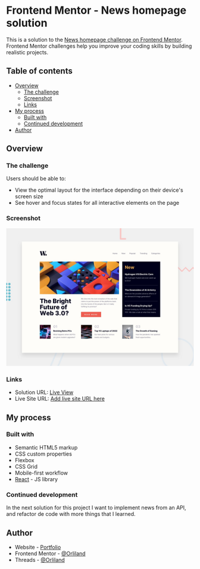 # Frontend Mentor - News homepage solution

This is a solution to the [News homepage challenge on Frontend Mentor](https://www.frontendmentor.io/challenges/news-homepage-H6SWTa1MFl). Frontend Mentor challenges help you improve your coding skills by building realistic projects.

## Table of contents

- [Overview](#overview)
  - [The challenge](#the-challenge)
  - [Screenshot](#screenshot)
  - [Links](#links)
- [My process](#my-process)
  - [Built with](#built-with)
  - [Continued development](#continued-development)
- [Author](#author)

## Overview

### The challenge

Users should be able to:

- View the optimal layout for the interface depending on their device's screen size
- See hover and focus states for all interactive elements on the page

### Screenshot

![](.//design/desktop-preview.jpg)

### Links

<!-- TODO: Añadir codigo del live view de cloudflare -->

- Solution URL: [Live View](https://your-solution-url.com)
- Live Site URL: [Add live site URL here](https://github.com/Orliland/news-homepage)

## My process

### Built with

- Semantic HTML5 markup
- CSS custom properties
- Flexbox
- CSS Grid
- Mobile-first workflow
- [React](https://reactjs.org/) - JS library

### Continued development

In the next solution for this project I want to implement news from an API, and refactor de code with more things that I learned.

## Author

- Website - [Portfolio](https://www.orli.land)
- Frontend Mentor - [@Orliland](https://www.frontendmentor.io/profile/Orliland)
- Threads - [@Orliland](https://www.threads.net/Orliland)
